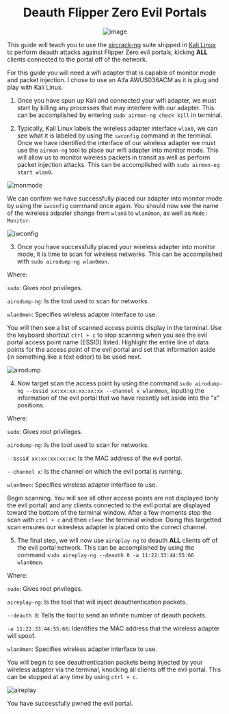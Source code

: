 <div align="center">

# Deauth Flipper Zero Evil Portals

![image](https://github.com/user-attachments/assets/01cf9103-6a6b-4a76-a7bd-322e4a040819)
</div>

This guide will teach you to use the [aircrack-ng](https://www.kali.org/tools/aircrack-ng/) suite shipped in [Kali Linux](https://kali.org) to perform deauth attacks against Flipper Zero evil portals, kicking **ALL** clients connected to the portal off of the network.

For this guide you will need a wifi adapter that is capable of monitor mode and packet injection. I chose to use an Alfa AWUS036ACM as it is plug and play with Kali Linux.

1. Once you have spun up Kali and connected your wifi adapter, we must start by killing any processes that may interfere with our adapter. This can be accomplished by entering ```sudo airmon-ng check kill``` in terminal.

2. Typically, Kali Linux labels the wireless adapter interface ```wlan0```, we can see what it is labeled by using the ```iwconfig``` command in the terminal. Once we have identified the interface of our wireless adapter we must use the ```airmon-ng``` tool to place our wifi adapter into monitor mode. This will allow us to monitor wireless packets in transit as well as perform packet injection attacks. This can be accomplished with ```sudo airmon-ng start wlan0```.

![monmode](https://github.com/user-attachments/assets/778bd5e0-4eeb-434d-b0b5-2c7264dea8c4)

We can confirm we have successfully placed our adapter into monitor mode by using the ```iwconfig``` command once again. You should now see the name of the wireless adpater change from ```wlan0``` to ```wlan0mon```, as well as ```Mode: Monitor```.

![iwconfig](https://github.com/user-attachments/assets/5f26e637-efeb-41ad-b88a-85e3d6d00846)

3. Once you have successfully placed your wireless adapter into monitor mode, it is time to scan for wireless networks. This can be accomplished with ```sudo airodump-ng wlan0mon```.

Where:

```sudo```: Gives root privileges.

```airodump-ng```: Is the tool used to scan for networks.

```wlan0mon```: Specifies wireless adapter interface to use.

You will then see a list of scanned access points display in the terminal. Use the keyboard shortcut ```ctrl + c``` to stop scanning when you see the evil portal access point name (ESSID) listed. Highlight the entire line of data points for the access point of the evil portal and set that information aside (in something like a text editor) to be used next.

![airodump](https://github.com/user-attachments/assets/0eab0927-d6c6-4a91-bea8-67387f9c44fd)

4. Now target scan the access point by using the command ```sudo airodump-ng --bssid xx:xx:xx:xx:xx:xx --channel x wlan0mon```, inputing the information of the evil portal that we have recently set aside into the "x" positions.

Where:

```sudo```: Gives root privileges.

```airodump-ng```: Is the tool used to scan for networks.

```--bssid xx:xx:xx:xx:xx```: Is the MAC address of the evil portal.

```--channel x```: Is the channel on which the evil portal is running.

```wlan0mon```: Specifies wireless adapter interface to use.

Begin scanning. You will see all other access points are not displayed (only the evil portal) and any clients connected to the evil portal are displayed toward the bottom of the terminal window. After a few moments stop the scan with ```ctrl + c``` and then ```clear``` the terminal window. Doing this targetted scan ensures our wiresless adapter is placed onto the correct channel.

5. The final step, we will now use ```aireplay-ng``` to deauth **ALL** clients off of the evil portal network. This can be accomplished by using the command ```sudo aireplay-ng --deauth 0 -a 11:22:33:44:55:66 wlan0mon```.

Where:

```sudo```: Gives root privileges.

```aireplay-ng```: Is the tool that will inject deauthentication packets.

```--deauth 0```: Tells the tool to send an infinite number of deauth packets.

```-a 11:22:33:44:55:66```: Identifies the MAC address that the wireless adapter will spoof.

```wlan0mon```: Specifies wireless adapter interface to use.

You will begin to see deauthentication packets being injected by your wireless adapter via the terminal, knocking all clients off the evil portal. This can be stopped at any time by using ```ctrl + c```.

![aireplay](https://github.com/user-attachments/assets/a4a67766-6cae-4e2b-a4b6-19e258d16e72)

You have successfully pwned the evil portal.
